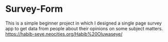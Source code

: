 # Survey-Form
This is a simple beginner project in which I designed a single page survey app to get data from people about their opinions on some subject matters.
https://habib-seye.neocities.org/Habib%20Oluwaseye/

